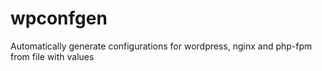 # wpconfgen

Automatically generate configurations for wordpress, nginx and php-fpm from file with values
